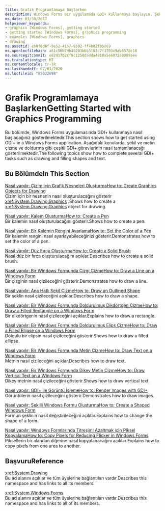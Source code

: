 ```yaml
---
title: Grafik Programlamaya Başlarken
description: Windows Forms bir uygulamada GDI+ kullanmaya başlayın. Şekil ve metin çizme ve doldurma gibi çeşitli GDI+ görevlerini tamamlamayı öğrenin.
ms.date: 03/30/2017
helpviewer_keywords:
- graphics [Windows Forms], getting started
- getting started [Windows Forms], graphics programming
- examples [Windows Forms], graphics
- drawing
ms.assetid: eb0f6d6f-9e52-4167-9592-ff4b82fb5869
ms.openlocfilehash: a61c56b7db40203bbb5102c7f1703c9ab6578c18
ms.sourcegitcommit: e02d17b2cf9c1258dadda4810a5e6072a0089aee
ms.translationtype: MT
ms.contentlocale: tr-TR
ms.lasthandoff: 07/01/2020
ms.locfileid: "85622698"
---
```

# <a name="getting-started-with-graphics-programming"></a><span data-ttu-id="50fae-104">Grafik Programlamaya Başlarken</span><span class="sxs-lookup"><span data-stu-id="50fae-104">Getting Started with Graphics Programming</span></span>
<span data-ttu-id="50fae-105">Bu bölümde, Windows Forms uygulamasında GDI+ kullanmaya nasıl başlacağınız gösterilmektedir.</span><span class="sxs-lookup"><span data-stu-id="50fae-105">This section shows how to get started using GDI+ in a Windows Forms application.</span></span> <span data-ttu-id="50fae-106">Aşağıdaki konularda, şekil ve metin çizme ve doldurma gibi çeşitli GDI+ görevlerinin nasıl tamamlanacağı gösterilmektedir.</span><span class="sxs-lookup"><span data-stu-id="50fae-106">The following topics show how to complete several GDI+ tasks such as drawing and filling shapes and text.</span></span>  
  
## <a name="in-this-section"></a><span data-ttu-id="50fae-107">Bu Bölümde</span><span class="sxs-lookup"><span data-stu-id="50fae-107">In This Section</span></span>  
 [<span data-ttu-id="50fae-108">Nasıl yapılır: Çizim için Grafik Nesneleri Oluşturma</span><span class="sxs-lookup"><span data-stu-id="50fae-108">How to: Create Graphics Objects for Drawing</span></span>](how-to-create-graphics-objects-for-drawing.md)  
 <span data-ttu-id="50fae-109">Çizim için bir nesnenin nasıl oluşturulacağını gösterir <xref:System.Drawing.Graphics> .</span><span class="sxs-lookup"><span data-stu-id="50fae-109">Shows how to create a <xref:System.Drawing.Graphics> object for drawing.</span></span>  
  
 [<span data-ttu-id="50fae-110">Nasıl yapılır: Kalem Oluşturma</span><span class="sxs-lookup"><span data-stu-id="50fae-110">How to: Create a Pen</span></span>](how-to-create-a-pen.md)  
 <span data-ttu-id="50fae-111">Bir kalemin nasıl oluşturulacağını gösterir.</span><span class="sxs-lookup"><span data-stu-id="50fae-111">Shows how to create a pen.</span></span>  
  
 [<span data-ttu-id="50fae-112">Nasıl yapılır: Bir Kalemin Rengini Ayarlama</span><span class="sxs-lookup"><span data-stu-id="50fae-112">How to: Set the Color of a Pen</span></span>](how-to-set-the-color-of-a-pen.md)  
 <span data-ttu-id="50fae-113">Bir kalemin rengini nasıl ayarlayabileceğinizi gösterir.</span><span class="sxs-lookup"><span data-stu-id="50fae-113">Demonstrates how to set the color of a pen.</span></span>  
  
 [<span data-ttu-id="50fae-114">Nasıl yapılır: Düz Fırça Oluşturma</span><span class="sxs-lookup"><span data-stu-id="50fae-114">How to: Create a Solid Brush</span></span>](how-to-create-a-solid-brush.md)  
 <span data-ttu-id="50fae-115">Nasıl düz bir fırça oluşturulacağını açıklar.</span><span class="sxs-lookup"><span data-stu-id="50fae-115">Describes how to create a solid brush.</span></span>  
  
 [<span data-ttu-id="50fae-116">Nasıl yapılır: Bir Windows Formunda Çizgi Çizme</span><span class="sxs-lookup"><span data-stu-id="50fae-116">How to: Draw a Line on a Windows Form</span></span>](how-to-draw-a-line-on-a-windows-form.md)  
 <span data-ttu-id="50fae-117">Bir çizginin nasıl çizileceğini gösterir.</span><span class="sxs-lookup"><span data-stu-id="50fae-117">Demonstrates how to draw a line.</span></span>  
  
 [<span data-ttu-id="50fae-118">Nasıl yapılır: Ana Hatlı Şekil Çizme</span><span class="sxs-lookup"><span data-stu-id="50fae-118">How to: Draw an Outlined Shape</span></span>](how-to-draw-an-outlined-shape.md)  
 <span data-ttu-id="50fae-119">Bir şeklin nasıl çizileceğini açıklar.</span><span class="sxs-lookup"><span data-stu-id="50fae-119">Describes how to draw a shape.</span></span>  
  
 [<span data-ttu-id="50fae-120">Nasıl yapılır: Bir Windows Formunda Doldurulmuş Dikdörtgen Çizme</span><span class="sxs-lookup"><span data-stu-id="50fae-120">How to: Draw a Filled Rectangle on a Windows Form</span></span>](how-to-draw-a-filled-rectangle-on-a-windows-form.md)  
 <span data-ttu-id="50fae-121">Bir dikdörtgenin nasıl çizileceğini açıklar.</span><span class="sxs-lookup"><span data-stu-id="50fae-121">Explains how to draw a rectangle.</span></span>  
  
 [<span data-ttu-id="50fae-122">Nasıl yapılır: Bir Windows Formunda Doldurulmuş Elips Çizme</span><span class="sxs-lookup"><span data-stu-id="50fae-122">How to: Draw a Filled Ellipse on a Windows Form</span></span>](how-to-draw-a-filled-ellipse-on-a-windows-form.md)  
 <span data-ttu-id="50fae-123">Dolgulu bir elipsin nasıl çizileceğini gösterir.</span><span class="sxs-lookup"><span data-stu-id="50fae-123">Shows how to draw a filled ellipse.</span></span>  
  
 [<span data-ttu-id="50fae-124">Nasıl yapılır: Bir Windows Formunda Metin Çizme</span><span class="sxs-lookup"><span data-stu-id="50fae-124">How to: Draw Text on a Windows Form</span></span>](how-to-draw-text-on-a-windows-form.md)  
 <span data-ttu-id="50fae-125">Metnin nasıl çizileceğini açıklar.</span><span class="sxs-lookup"><span data-stu-id="50fae-125">Describes how to draw text.</span></span>  
  
 [<span data-ttu-id="50fae-126">Nasıl yapılır: Bir Windows Formunda Dikey Metin Çizme</span><span class="sxs-lookup"><span data-stu-id="50fae-126">How to: Draw Vertical Text on a Windows Form</span></span>](how-to-draw-vertical-text-on-a-windows-form.md)  
 <span data-ttu-id="50fae-127">Dikey metnin nasıl çizileceğini gösterir.</span><span class="sxs-lookup"><span data-stu-id="50fae-127">Shows how to draw vertical text.</span></span>  
  
 [<span data-ttu-id="50fae-128">Nasıl yapılır: GDI+ ile Görüntü İşleme</span><span class="sxs-lookup"><span data-stu-id="50fae-128">How to: Render Images with GDI+</span></span>](how-to-render-images-with-gdi.md)  
 <span data-ttu-id="50fae-129">Görüntülerin nasıl çizileceğini gösterir.</span><span class="sxs-lookup"><span data-stu-id="50fae-129">Demonstrates how to draw images.</span></span>  
  
 [<span data-ttu-id="50fae-130">Nasıl yapılır: Şekilli Windows Formu Oluşturma</span><span class="sxs-lookup"><span data-stu-id="50fae-130">How to: Create a Shaped Windows Form</span></span>](how-to-create-a-shaped-windows-form.md)  
 <span data-ttu-id="50fae-131">Formun şeklinin nasıl değiştirileceğini açıklar.</span><span class="sxs-lookup"><span data-stu-id="50fae-131">Explains how to change the shape of a form.</span></span>  
  
 [<span data-ttu-id="50fae-132">Nasıl yapılır: Windows Formlarında Titreşimi Azaltmak için Piksel Kopyalama</span><span class="sxs-lookup"><span data-stu-id="50fae-132">How to: Copy Pixels for Reducing Flicker in Windows Forms</span></span>](how-to-copy-pixels-for-reducing-flicker-in-windows-forms.md)  
 <span data-ttu-id="50fae-133">Piksellerin bir alandan diğerine nasıl kopyalanacağını açıklar.</span><span class="sxs-lookup"><span data-stu-id="50fae-133">Explains how to copy pixels from one area to another.</span></span>  
  
## <a name="reference"></a><span data-ttu-id="50fae-134">Başvuru</span><span class="sxs-lookup"><span data-stu-id="50fae-134">Reference</span></span>  
 <xref:System.Drawing>  
 <span data-ttu-id="50fae-135">Bu ad alanını açıklar ve tüm üyelerine bağlantıları vardır.</span><span class="sxs-lookup"><span data-stu-id="50fae-135">Describes this namespace and has links to all its members.</span></span>  
  
 <xref:System.Windows.Forms>  
 <span data-ttu-id="50fae-136">Bu ad alanını açıklar ve tüm üyelerine bağlantıları vardır.</span><span class="sxs-lookup"><span data-stu-id="50fae-136">Describes this namespace and has links to all of its members.</span></span>
